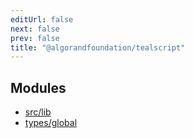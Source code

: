 ```yaml
---
editUrl: false
next: false
prev: false
title: "@algorandfoundation/tealscript"
---
```


## Modules

- [src/lib](src/lib/README.md)
- [types/global](types/global/README.md)

